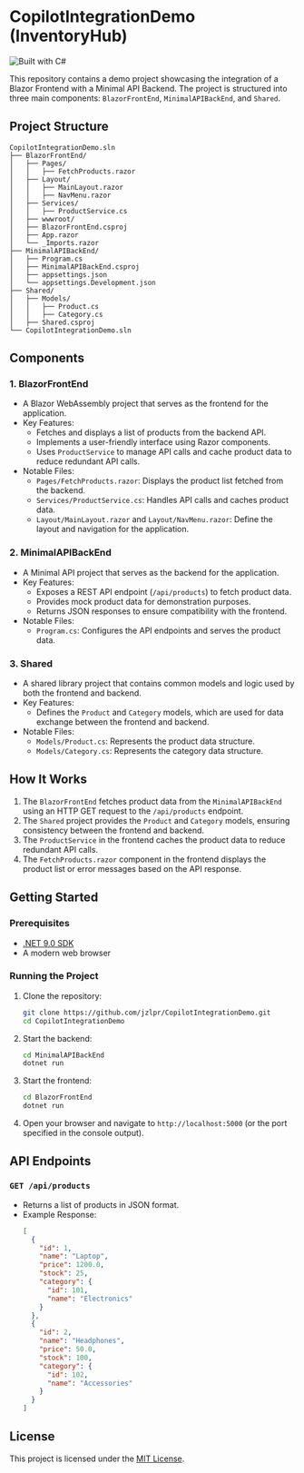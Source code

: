 # CopilotIntegrationDemo (InventoryHub)

![Built with C#](https://img.shields.io/badge/Built%20with-C%23-blue.svg)

This repository contains a demo project showcasing the integration of a Blazor Frontend with a Minimal API Backend. The project is structured into three main components: `BlazorFrontEnd`, `MinimalAPIBackEnd`, and `Shared`.

## Project Structure

```plaintext
CopilotIntegrationDemo.sln
├── BlazorFrontEnd/
│   ├── Pages/
│   │   ├── FetchProducts.razor
│   ├── Layout/
│   │   ├── MainLayout.razor
│   │   ├── NavMenu.razor
│   ├── Services/
│   │   ├── ProductService.cs
│   ├── wwwroot/
│   ├── BlazorFrontEnd.csproj
│   ├── App.razor
│   └── _Imports.razor
├── MinimalAPIBackEnd/
│   ├── Program.cs
│   ├── MinimalAPIBackEnd.csproj
│   ├── appsettings.json
│   └── appsettings.Development.json
├── Shared/
│   ├── Models/
│   │   ├── Product.cs
│   │   ├── Category.cs
│   ├── Shared.csproj
└── CopilotIntegrationDemo.sln
```

## Components

### 1. **BlazorFrontEnd**

- A Blazor WebAssembly project that serves as the frontend for the application.
- Key Features:
  - Fetches and displays a list of products from the backend API.
  - Implements a user-friendly interface using Razor components.
  - Uses `ProductService` to manage API calls and cache product data to reduce redundant API calls.
- Notable Files:
  - `Pages/FetchProducts.razor`: Displays the product list fetched from the backend.
  - `Services/ProductService.cs`: Handles API calls and caches product data.
  - `Layout/MainLayout.razor` and `Layout/NavMenu.razor`: Define the layout and navigation for the application.

### 2. **MinimalAPIBackEnd**

- A Minimal API project that serves as the backend for the application.
- Key Features:
  - Exposes a REST API endpoint (`/api/products`) to fetch product data.
  - Provides mock product data for demonstration purposes.
  - Returns JSON responses to ensure compatibility with the frontend.
- Notable Files:
  - `Program.cs`: Configures the API endpoints and serves the product data.

### 3. **Shared**

- A shared library project that contains common models and logic used by both the frontend and backend.
- Key Features:
  - Defines the `Product` and `Category` models, which are used for data exchange between the frontend and backend.
- Notable Files:
  - `Models/Product.cs`: Represents the product data structure.
  - `Models/Category.cs`: Represents the category data structure.

## How It Works

1. The `BlazorFrontEnd` fetches product data from the `MinimalAPIBackEnd` using an HTTP GET request to the `/api/products` endpoint.
2. The `Shared` project provides the `Product` and `Category` models, ensuring consistency between the frontend and backend.
3. The `ProductService` in the frontend caches the product data to reduce redundant API calls.
4. The `FetchProducts.razor` component in the frontend displays the product list or error messages based on the API response.

## Getting Started

### Prerequisites

- [.NET 9.0 SDK](https://dotnet.microsoft.com/download/dotnet/9.0)
- A modern web browser

### Running the Project

1. Clone the repository:

   ```bash
   git clone https://github.com/jzlpr/CopilotIntegrationDemo.git
   cd CopilotIntegrationDemo
   ```

2. Start the backend:

   ```bash
   cd MinimalAPIBackEnd
   dotnet run
   ```

3. Start the frontend:

   ```bash
   cd BlazorFrontEnd
   dotnet run
   ```

4. Open your browser and navigate to `http://localhost:5000` (or the port specified in the console output).

## API Endpoints

### `GET /api/products`

- Returns a list of products in JSON format.
- Example Response:
  ```json
  [
    {
      "id": 1,
      "name": "Laptop",
      "price": 1200.0,
      "stock": 25,
      "category": {
        "id": 101,
        "name": "Electronics"
      }
    },
    {
      "id": 2,
      "name": "Headphones",
      "price": 50.0,
      "stock": 100,
      "category": {
        "id": 102,
        "name": "Accessories"
      }
    }
  ]
  ```

## License

This project is licensed under the [MIT License](./LICENCE).
